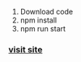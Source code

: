 1. Download code
2. npm install
3. npm run start

### [visit site](maksim2305.github.io/test-excel)
